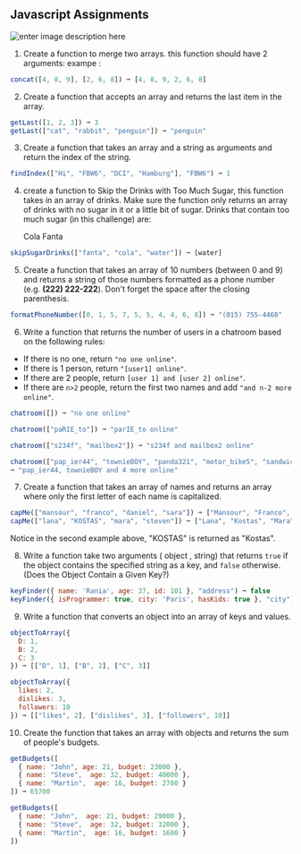 ## Javascript Assignments
![enter image description here](https://media.giphy.com/media/AOSwwqVjNZlDO/giphy.gif)

 1. Create a function to merge two arrays.
 this function should have 2 arguments: exampe :
  ```javascript
concat([4, 8, 9], [2, 6, 8]) ➞ [4, 8, 9, 2, 6, 8]
```
 2. Create a function that accepts an array and returns the last item in the array.
  ```javascript
getLast([1, 2, 3]) ➞ 3
getLast(["cat", "rabbit", "penguin"]) ➞ "penguin"
```
 3. Create a function that takes an array and a string as arguments and return the index of the string.
  ```javascript
findIndex(["Hi", "FBW6", "DCI", "Hamburg"], "FBW6") ➞ 1
```
 4. create a function to Skip the Drinks with Too Much Sugar, this function takes in an array of drinks. Make sure the function only returns an array of drinks with no sugar in it or a little bit of sugar.
Drinks that contain too much sugar (in this challenge) are:

    Cola
   Fanta
  ```javascript
skipSugarDrinks(["fanta", "cola", "water"]) ➞ [water]
```

 5. Create a function that takes an array of 10 numbers (between 0 and 9) and returns a string of those numbers formatted as a phone number (e.g. **(222) 222-222**).
 Don't forget the space after the closing parenthesis.
 ```javascript
formatPhoneNumber([0, 1, 5, 7, 5, 5, 4, 4, 6, 8]) ➞ "(015) 755-4468"

```

 6. Write a function that returns the number of users in a chatroom based on the following rules:
 - If there is no one, return `"no one online"`.
 - If there is 1 person, return `"[user1] online"`.
 - If there are 2 people, return `[user 1] and [user 2] online"`.
 - If there are `n>2` people, return the first two names and add `"and n-2 more online"`.
 
 ```js
 chatroom([]) ➞ "no one online"

chatroom(["paRIE_to"]) ➞ "parIE_to online"

chatroom(["s234f", "mailbox2"]) ➞ "s234f and mailbox2 online"

chatroom(["pap_ier44", "townieBOY", "panda321", "motor_bike5", "sandwichmaker833", "violinist91"])
➞ "pap_ier44, townieBOY and 4 more online"

 ```
 
 7. Create a function that takes an array of names and returns an array where only the first letter of each name is capitalized.
  ```javascript
capMe(["mansour", "franco", "daniel", "sara"]) ➞ ["Mansour", "Franco", "Daniel", "Sara"];
capMe(["lana", "KOSTAS", "mara", "steven"]) ➞ ["Lana", "Kostas", "Mara", "Steven"]

```
Notice in the second example above, "KOSTAS" is returned as "Kostas".

 8. Write a function take two arguments ( object , string) that returns `true` if the object contains the specified string as a  key, and `false` otherwise. (Does the Object Contain a Given Key?)
```javascript
keyFinder({ name: 'Rania', age: 37, id: 101 }, "address") ➞ false
keyFinder({ isProgrammer: true, city: 'Paris', hasKids: true }, "city") ➞ true

```
 9. Write a function that converts an object into an array of keys and values.
```javascript
objectToArray({
  D: 1,
  B: 2,
  C: 3
}) ➞ [["D", 1], ["B", 2], ["C", 3]]

objectToArray({
  likes: 2,
  dislikes: 3,
  followers: 10
}) ➞ [["likes", 2], ["dislikes", 3], ["followers", 10]]
```
10. Create the function that takes an array with objects and returns the sum of people's budgets.
```javascript
getBudgets([
  { name: "John", age: 21, budget: 23000 },
  { name: "Steve",  age: 32, budget: 40000 },
  { name: "Martin",  age: 16, budget: 2700 }
]) ➞ 65700

getBudgets([
  { name: "John",  age: 21, budget: 29000 },
  { name: "Steve",  age: 32, budget: 32000 },
  { name: "Martin",  age: 16, budget: 1600 }
])
```
